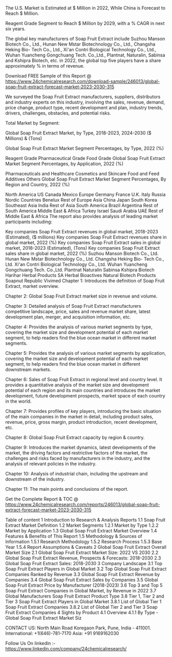 The U.S. Market is Estimated at $ Million in 2022, While China is Forecast to Reach $ Million.

Reagent Grade Segment to Reach $ Million by 2029, with a % CAGR in next six years.

The global key manufacturers of Soap Fruit Extract include Suzhou Manson Biotech Co., Ltd., Hunan New Mstar Biotechnology Co., Ltd., Changsha Heking Bio- Tech Co., Ltd., Xi'an Contri Biological Technology Co., Ltd., Wuhan Yuancheng Gongchuang Tech. Co.,Ltd., Plantnat, Naturalin, Sabinsa and Kshipra Biotech, etc. in 2022, the global top five players have a share approximately % in terms of revenue.

Download FREE Sample of this Report @ https://www.24chemicalresearch.com/download-sample/246013/global-soap-fruit-extract-forecast-market-2023-2030-315

We surveyed the Soap Fruit Extract manufacturers, suppliers, distributors and industry experts on this industry, involving the sales, revenue, demand, price change, product type, recent development and plan, industry trends, drivers, challenges, obstacles, and potential risks.

Total Market by Segment:

Global Soap Fruit Extract Market, by Type, 2018-2023, 2024-2030 ($ Millions) & (Tons)

Global Soap Fruit Extract Market Segment Percentages, by Type, 2022 (%)

Reagent Grade
Pharmaceutical Grade
Food Grade
Global Soap Fruit Extract Market Segment Percentages, by Application, 2022 (%)

Pharmaceuticals and Healthcare
Cosmetics and Skincare
Food and Feed Additives
Others
Global Soap Fruit Extract Market Segment Percentages, By Region and Country, 2022 (%)

North America
US
Canada
Mexico
Europe
Germany
France
U.K.
Italy
Russia
Nordic Countries
Benelux
Rest of Europe
Asia
China
Japan
South Korea
Southeast Asia
India
Rest of Asia
South America
Brazil
Argentina
Rest of South America
Middle East & Africa
Turkey
Israel
Saudi Arabia
UAE
Rest of Middle East & Africa
The report also provides analysis of leading market participants including:

Key companies Soap Fruit Extract revenues in global market, 2018-2023 (Estimated), ($ millions)
Key companies Soap Fruit Extract revenues share in global market, 2022 (%)
Key companies Soap Fruit Extract sales in global market, 2018-2023 (Estimated), (Tons)
Key companies Soap Fruit Extract sales share in global market, 2022 (%)
Suzhou Manson Biotech Co., Ltd.
Hunan New Mstar Biotechnology Co., Ltd.
Changsha Heking Bio- Tech Co., Ltd.
Xi'an Contri Biological Technology Co., Ltd.
Wuhan Yuancheng Gongchuang Tech. Co.,Ltd.
Plantnat
Naturalin
Sabinsa
Kshipra Biotech
Harihar Herbal Products
SA Herbal Bioactives
Natural Biotech Products
Soapnut Republic
Vivimed
Chapter 1: Introduces the definition of Soap Fruit Extract, market overview.

Chapter 2: Global Soap Fruit Extract market size in revenue and volume.

Chapter 3: Detailed analysis of Soap Fruit Extract manufacturers competitive landscape, price, sales and revenue market share, latest development plan, merger, and acquisition information, etc.

Chapter 4: Provides the analysis of various market segments by type, covering the market size and development potential of each market segment, to help readers find the blue ocean market in different market segments.

Chapter 5: Provides the analysis of various market segments by application, covering the market size and development potential of each market segment, to help readers find the blue ocean market in different downstream markets.

Chapter 6: Sales of Soap Fruit Extract in regional level and country level. It provides a quantitative analysis of the market size and development potential of each region and its main countries and introduces the market development, future development prospects, market space of each country in the world.

Chapter 7: Provides profiles of key players, introducing the basic situation of the main companies in the market in detail, including product sales, revenue, price, gross margin, product introduction, recent development, etc.

Chapter 8: Global Soap Fruit Extract capacity by region & country.

Chapter 9: Introduces the market dynamics, latest developments of the market, the driving factors and restrictive factors of the market, the challenges and risks faced by manufacturers in the industry, and the analysis of relevant policies in the industry.

Chapter 10: Analysis of industrial chain, including the upstream and downstream of the industry.

Chapter 11: The main points and conclusions of the report.

Get the Complete Report & TOC @ https://www.24chemicalresearch.com/reports/246013/global-soap-fruit-extract-forecast-market-2023-2030-315

Table of content
1 Introduction to Research & Analysis Reports
1.1 Soap Fruit Extract Market Definition
1.2 Market Segments
1.2.1 Market by Type
1.2.2 Market by Application
1.3 Global Soap Fruit Extract Market Overview
1.4 Features & Benefits of This Report
1.5 Methodology & Sources of Information
1.5.1 Research Methodology
1.5.2 Research Process
1.5.3 Base Year
1.5.4 Report Assumptions & Caveats
2 Global Soap Fruit Extract Overall Market Size
2.1 Global Soap Fruit Extract Market Size: 2022 VS 2030
2.2 Global Soap Fruit Extract Revenue, Prospects & Forecasts: 2018-2030
2.3 Global Soap Fruit Extract Sales: 2018-2030
3 Company Landscape
3.1 Top Soap Fruit Extract Players in Global Market
3.2 Top Global Soap Fruit Extract Companies Ranked by Revenue
3.3 Global Soap Fruit Extract Revenue by Companies
3.4 Global Soap Fruit Extract Sales by Companies
3.5 Global Soap Fruit Extract Price by Manufacturer (2018-2023)
3.6 Top 3 and Top 5 Soap Fruit Extract Companies in Global Market, by Revenue in 2022
3.7 Global Manufacturers Soap Fruit Extract Product Type
3.8 Tier 1, Tier 2 and Tier 3 Soap Fruit Extract Players in Global Market
3.8.1 List of Global Tier 1 Soap Fruit Extract Companies
3.8.2 List of Global Tier 2 and Tier 3 Soap Fruit Extract Companies
4 Sights by Product
4.1 Overview
4.1.1 By Type - Global Soap Fruit Extract Market Siz

CONTACT US:
North Main Road Koregaon Park, Pune, India - 411001.
International: +1(646)-781-7170
Asia: +91 9169162030

Follow Us On linkedin :- https://www.linkedin.com/company/24chemicalresearch/
